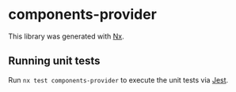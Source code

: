# components-provider

This library was generated with [Nx](https://nx.dev).

## Running unit tests

Run `nx test components-provider` to execute the unit tests via [Jest](https://jestjs.io).
